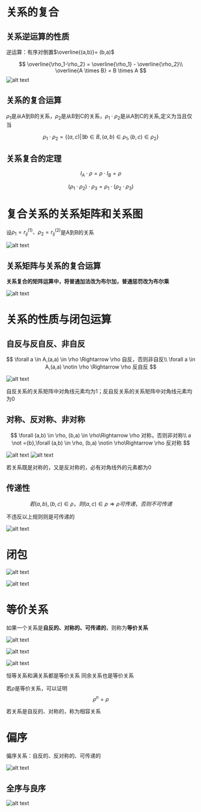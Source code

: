 # 关系的复合

## 关系逆运算的性质

逆运算：有序对倒置$\overline{(a,b)}= (b,a)$

$$
\overline{\rho_1-\rho_2} = \overline{\rho_1} - \overline{\rho_2}\\
\overline{A \times B} = B \times A
$$
![alt text](image-2.png)

## 关系的复合运算

$\rho_1$是从A到B的关系，$\rho_2$是从B到C的关系，$\rho_1 \cdot \rho_2$是从A到C的关系,定义为当且仅当

$$
\rho_1 \cdot \rho_2 = \{(a,c) | \exists b \in B,(a,b) \in \rho_1,(b,c) \in \rho_2\}
$$

## 关系复合的定理

$$
I_A \cdot \rho = \rho \cdot I_B = \rho
$$

$$
(\rho_1 \cdot \rho_2)\cdot \rho_3 = \rho_1 \cdot (\rho_2\cdot \rho_3)
$$

# 复合关系的关系矩阵和关系图

设$\rho_1=r_{ij}^{(1)}、\rho_2=r_{ij}^{(2)}$是A到B的关系

![alt text](image.png)

## 关系矩阵与关系的复合运算

**关系复合的矩阵运算中，将普通加法改为布尔加，普通惩罚改为布尔乘**

![alt text](image-1.png)

# 关系的性质与闭包运算

## 自反与反自反、非自反

$$
\forall a \in A,(a,a) \in \rho \Rightarrow \rho 自反，否则非自反\\
\forall a \in A,(a,a) \notin \rho \Rightarrow \rho 反自反
$$

![alt text](image-3.png)

自反关系的关系矩阵中对角线元素均为1；反自反关系的关系矩阵中对角线元素均为0

## 对称、反对称、非对称

$$
\forall (a,b) \in \rho, (b,a) \in \rho\Rightarrow \rho 对称，否则非对称\\
a \not ={b},\forall (a,b) \in \rho, (b,a) \notin \rho\Rightarrow \rho 反对称
$$

![alt text](image-4.png)
![alt text](image-5.png)

若关系既是对称的，又是反对称的，必有对角线外的元素都为0

## 传递性

$$
若(a,b),(b,c)\in \rho ，则(a,c)\in \rho\Rightarrow \rho 可传递，否则不可传递
$$

不违反以上规则则是可传递的

![alt text](image-6.png)

# 闭包

![alt text](image-7.png)

![alt text](image-8.png)

# 等价关系

如果一个关系是**自反的、对称的、可传递的**，则称为**等价关系**

![alt text](image-9.png)

![alt text](image-10.png)

![alt text](image-11.png)

恒等关系和满关系都是等价关系
同余关系也是等价关系

若$\rho$是等价关系，可以证明
$$
\rho^n = \rho
$$

若关系是自反的、对称的，称为相容关系

# 偏序

偏序关系：自反的、反对称的、可传递的

![alt text](image-12.png)

## 全序与良序

![alt text](image-13.png)